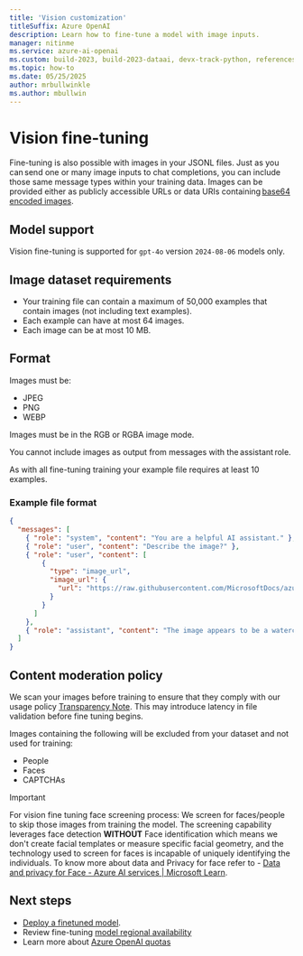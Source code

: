 ```yaml
---
title: 'Vision customization'
titleSuffix: Azure OpenAI
description: Learn how to fine-tune a model with image inputs.
manager: nitinme
ms.service: azure-ai-openai
ms.custom: build-2023, build-2023-dataai, devx-track-python, references_regions
ms.topic: how-to
ms.date: 05/25/2025
author: mrbullwinkle
ms.author: mbullwin
---
```


# Vision fine-tuning

Fine-tuning is also possible with images in your JSONL files. Just as you can send one or many image inputs to chat completions, you can include those same message types within your training data. Images can be provided either as publicly accessible URLs or data URIs containing [base64 encoded images](/azure/ai-services/openai/how-to/gpt-with-vision?tabs=rest#call-the-chat-completion-apis). 

## Model support

Vision fine-tuning is supported for `gpt-4o` version `2024-08-06` models only.

## Image dataset requirements

- Your training file can contain a maximum of 50,000 examples that contain images (not including text examples).
- Each example can have at most 64 images.
- Each image can be at most 10 MB.

## Format

Images must be:

- JPEG
- PNG
- WEBP

Images must be in the RGB or RGBA image mode.

You cannot include images as output from messages with the assistant role.

As with all fine-tuning training your example file requires at least 10 examples.

### Example file format

```json
{
  "messages": [
    { "role": "system", "content": "You are a helpful AI assistant." },
    { "role": "user", "content": "Describe the image?" },
    { "role": "user", "content": [
        {
          "type": "image_url",
          "image_url": {
            "url": "https://raw.githubusercontent.com/MicrosoftDocs/azure-ai-docs/main/articles/ai-services/openai/media/how-to/generated-seattle.png"
          }
        }
      ]
    },
    { "role": "assistant", "content": "The image appears to be a watercolor painting of a city skyline, featuring tall buildings and a recognizable structure often associated with Seattle, like the Space Needle. The artwork uses soft colors and brushstrokes to create a somewhat abstract and artistic representation of the cityscape" }
  ]
}
```


## Content moderation policy

We scan your images before training to ensure that they comply with our usage policy [Transparency Note](/azure/ai-foundry/responsible-ai/openai/transparency-note). This may introduce latency in file validation before fine tuning begins.

Images containing the following will be excluded from your dataset and not used for training:

- People
- Faces
- CAPTCHAs

> [!IMPORTANT]
>For vision fine tuning face screening process: We screen for faces/people to skip those images from training the model. The screening capability leverages face detection **WITHOUT** Face identification which means we don't create facial templates or measure specific facial geometry, and the technology used to screen for faces is incapable of uniquely identifying the individuals. To know more about data and Privacy for face refer to - [Data and privacy for Face - Azure AI services | Microsoft Learn](/azure/ai-foundry/responsible-ai/computer-vision/image-analysis-data-privacy-security).

## Next steps

- [Deploy a finetuned model](fine-tuning-deploy.md).
- Review fine-tuning [model regional availability](../concepts/models.md#fine-tuning-models)
- Learn more about [Azure OpenAI quotas](../quotas-limits.md)